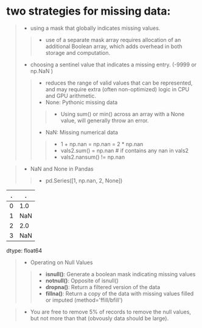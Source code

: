# two strategies for missing data:
>* using a mask that globally indicates missing values.
>>*  use of a separate mask array requires allocation of an additional Boolean array, which adds overhead in both storage and computation.
>* choosing a sentinel value that indicates a missing entry. (-9999 or np.NaN )
>>* reduces the range of valid values that can be represented, and may require extra (often non-optimized) logic in CPU and GPU arithmetic.
>>* None: Pythonic missing data
>>>* Using sum() or min() across an array with a None value, will generally throw an error.
>>* NaN: Missing numerical data
>>>* 1 + np.nan = np.nan = 2 * np.nan
>>>* vals2.sum() = np.nan # if contains any nan in vals2
>>>* vals2.nansum() != np.nan

>* NaN and None in Pandas
>>* pd.Series([1, np.nan, 2, None])

 |.  |  .   |
 |---|------|
 |0  |  1.0 |
 |1  |  NaN |
 |2  |  2.0 |
 |3  |  NaN |
 dtype: float64

>* Operating on Null Values
>>* **isnull()**: Generate a boolean mask indicating missing values
>>* **notnull()**: Opposite of isnull()
>>* **dropna()**: Return a filtered version of the data
>>* **fillna()**: Return a copy of the data with missing values filled or imputed (method='ffill/bfill')


>* You are free to remove 5% of records to remove the null values, but not more than that (obvously data should be large).